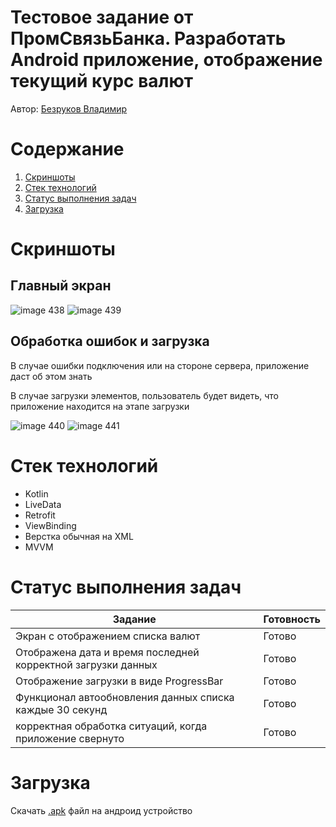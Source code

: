
# Тестовое задание от ПромСвязьБанка. Разработать Android приложение, отображение текущий курс валют 

Автор: [Безруков Владимир](https://drive.google.com/file/d/1A99tjowbGJ3MW2limVrFLC3IuJALrQjB/view)


# Содержание

1. [Скриншоты](#скриншоты)
2. [Стек технологий](#стек-технологий)
3. [Статус выполнения задач](#статус-выполнения-задач)
4. [Загрузка](#загрузка)

# Скриншоты
## Главный экран

![image 438](https://github.com/produman66/PSBank/assets/115027939/25fbf92d-8eef-4ee1-9e77-08fe0a574423)
![image 439](https://github.com/produman66/PSBank/assets/115027939/eba50b30-635f-4a87-b965-c899e7be6993)

## Обработка ошибок и загрузка
В случае ошибки подключения или на стороне сервера, приложение даст об этом знать 

В случае загрузки элементов, пользователь будет видеть, что приложение находится на этапе загрузки

![image 440](https://github.com/produman66/PSBank/assets/115027939/ee2ba0ae-8027-4fd5-a7db-c068d909ae89)
![image 441](https://github.com/produman66/PSBank/assets/115027939/590d250d-a8c8-4869-8368-ce7c0b14c50a)



# Стек технологий
- Kotlin
- LiveData
- Retrofit
- ViewBinding
- Верстка обычная на XML
- MVVM

# Статус выполнения задач

| Задание                          | Готовность    |
| -------------------------------- | ------------- |
| Экран с отображением списка валют                | Готово        |
| Отображена дата и время последней корректной загрузки данных | Готово        |
| Отображение загрузки в виде ProgressBar          | Готово        |
| Функционал автообновления данных списка каждые 30 секунд        | Готово        |
| корректная обработка ситуаций, когда приложение свернуто                             | Готово        |

# Загрузка

Скачать [.apk](https://github.com/produman66/PSBank/releases/tag/FirstRelease) файл на андроид устройство




